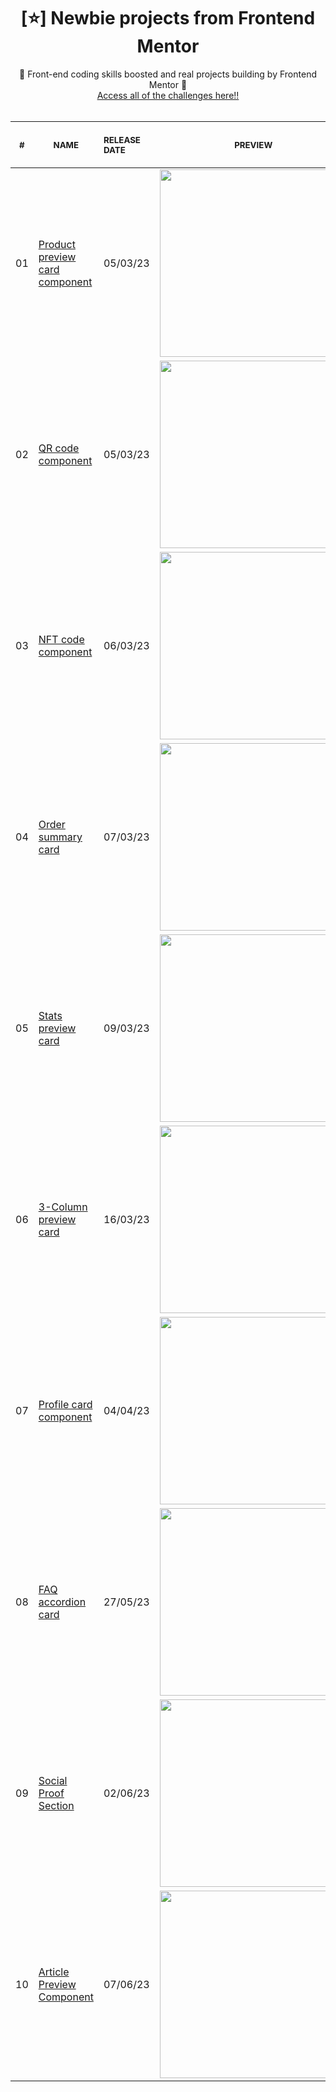 <h1 align="center"> [⭐] Newbie projects from Frontend Mentor </h1>

<p align="center">
   🚀 Front-end coding skills boosted and real projects building by Frontend Mentor 🚀 <br>
    <a href="https://www.frontendmentor.io/challenges">Access all of the challenges here!!</a><br>
    <br><table>
    <thead>
        <tr>
            <th align="center">
                <img width="20" height="1"> 
                <p>
                    <small>#</small>
                </p>
            </th>
            <th align="center">
                <img width="300" height="1"> 
                <p> 
                    <small>
                        NAME
                    </small>
                </p>
            </th>
            <th align="left">
                <img width="140" height="1">
                <p align="left"> 
                    <small>
                    RELEASE DATE
                    </small>
                </p>
            </th>
            <th align="center">
                <img width="201" height="1">
                <p align="center"> 
                    <small>
                    PREVIEW
                    </small>
                </p>
            </th>
        </tr>
    </thead>
    <tbody>
        <tr>
            <td>01</td>
            <td><a href="https://github.com/DaviSoares-1/Frontend-Mentor--Challenges/tree/main/1%23Product-preview-card-component">Product preview card component </a></td>
            <td>05/03/23</td>
            <td align="center">
            <a href="https://github.com/DaviSoares-1/Frontend-Mentor--Challenges/tree/main/1%23Product-preview-card-component"><img width="300px" src="https://github.com/DaviSoares-1/Frontend-Mentor--Challenges/blob/main/1%23Product-preview-card-component/product-card-preview.jpg" /></a></td>
        </tr>
        <tr>
            <td>02</td>
            <td><a href="https://github.com/DaviSoares-1/Frontend-Mentor--Challenges/tree/main/2%23QR-code-component">QR code component </a></td>
            <td>05/03/23</td>
            <td align="center">
            <a href="https://github.com/DaviSoares-1/Frontend-Mentor--Challenges/tree/main/2%23QR-code-component"><img width="300px" src="https://github.com/DaviSoares-1/Frontend-Mentor--Challenges/blob/main/2%23QR-code-component/qrcode-preview.jpg" /></a></td>
        </tr>
        <tr>
            <td>03</td>
            <td><a href="https://github.com/DaviSoares-1/Frontend-Mentor--Challenges/tree/main/3%23NFT-preview-card-component">NFT code component </a></td>
            <td>06/03/23</td>
            <td align="center">
            <a href="https://github.com/DaviSoares-1/Frontend-Mentor--Challenges/tree/main/3%23NFT-preview-card-component"><img width="300px" src="https://github.com/DaviSoares-1/Frontend-Mentor--Challenges/blob/main/3%23NFT-preview-card-component/NFT-card-preview.jpg" /></a></td>
        </tr>
        <tr>
            <td>04</td>
            <td><a href="https://github.com/DaviSoares-1/Frontend-Mentor--Challenges/tree/main/4%23Order-summary-component">Order summary card </a></td>
            <td>07/03/23</td>
            <td align="center">
            <a href="https://github.com/DaviSoares-1/Frontend-Mentor--Challenges/tree/main/4%23Order-summary-component"><img width="300px" src="https://github.com/DaviSoares-1/Frontend-Mentor--Challenges/blob/main/4%23Order-summary-component/order-summary-preview.jpg" /></a></td>
        </tr>
        <tr>
            <td>05</td>
            <td><a href="https://github.com/DaviSoares-1/Frontend-Mentor--Challenges/tree/main/5%23Stats-preview-card-component">Stats preview card </a></td>
            <td>09/03/23</td>
            <td align="center">
            <a href="https://github.com/DaviSoares-1/Frontend-Mentor--Challenges/tree/main/5%23Stats-preview-card-component"><img width="300px" src="https://github.com/DaviSoares-1/Frontend-Mentor--Challenges/blob/main/5%23Stats-preview-card-component/stats-card-preview.jpg" /></a></td>
        </tr>
         <tr>
            <td>06</td>
            <td><a href="https://github.com/DaviSoares-1/Frontend-Mentor--Challenges/tree/main/6%233-Column-preview-card-component">3-Column preview card </a></td>
            <td>16/03/23</td>
            <td align="center">
            <a href="https://github.com/DaviSoares-1/Frontend-Mentor--Challenges/tree/main/6%233-Column-preview-card-component"><img width="300px" src="https://github.com/DaviSoares-1/Frontend-Mentor--Challenges/blob/main/6%233-Column-preview-card-component/3column-card-design.jpg" /></a></td>
        </tr>
        <tr>
            <td>07</td>
            <td><a href="https://github.com/DaviSoares-1/Frontend-Mentor--Challenges/tree/main/7%23Profile-card-component">Profile card component</a></td>
            <td>04/04/23</td>
            <td align="center">
            <a href="https://github.com/DaviSoares-1/Frontend-Mentor--Challenges/tree/main/7%23Profile-card-component"><img width="300px" src="https://github.com/DaviSoares-1/Frontend-Mentor--Challenges/blob/main/7%23Profile-card-component/desktop-preview.jpg" /></a></td>
        </tr>
        <tr>
            <td>08</td>
            <td><a href="https://github.com/DaviSoares-1/FrontendMentor-Challenges-Newbie/tree/main/8%23FAQ-accordion-card">FAQ accordion card</a></td>
            <td>27/05/23</td>
            <td align="center">
            <a href="https://github.com/DaviSoares-1/FrontendMentor-Challenges-Newbie/tree/main/8%23FAQ-accordion-card"><img width="300px" src="https://github.com/DaviSoares-1/FrontendMentor-Challenges-Newbie/blob/main/8%23FAQ-accordion-card/.github/desktop-preview.jpg" /></a></td>
        </tr>
        <tr>
            <td>09</td>
            <td><a href="https://github.com/DaviSoares-1/FrontendMentor-Challenges-Newbie/tree/main/9%23Social-proof-section">Social Proof Section</a></td>
            <td>02/06/23</td>
            <td align="center">
            <a href="https://github.com/DaviSoares-1/FrontendMentor-Challenges-Newbie/tree/main/9%23Social-proof-section"><img width="300px" src="https://github.com/DaviSoares-1/FrontendMentor-Challenges-Newbie/blob/main/9%23Social-proof-section/.github/desktop-preview.jpg" /></a></td>
        </tr>
        <tr>
            <td>10</td>
            <td><a href="https://github.com/DaviSoares-1/FrontendMentor-Challenges-Newbie/tree/main/10%23-Article-preview-component">Article Preview Component</a></td>
            <td>07/06/23</td>
            <td align="center">
            <a href="https://github.com/DaviSoares-1/FrontendMentor-Challenges-Newbie/tree/main/10%23-Article-preview-component"><img width="300px" src="https://github.com/DaviSoares-1/FrontendMentor-Challenges-Newbie/blob/main/10%23-Article-preview-component/.github/desktop-preview.jpg" /></a></td>
        </tr>
    </tbody>
</table></p>

